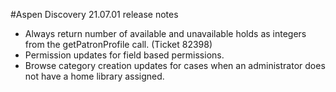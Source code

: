 #Aspen Discovery 21.07.01 release notes
- Always return number of available and unavailable holds as integers from the getPatronProfile call. (Ticket 82398)
- Permission updates for field based permissions. 
- Browse category creation updates for cases when an administrator does not have a home library assigned. 